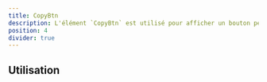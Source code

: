 ```yaml
---
title: CopyBtn
description: L'élément `CopyBtn` est utilisé pour afficher un bouton permettant à l'utilisateur de copier du texte.
position: 4
divider: true
---
```


## Utilisation

<DocUsage name="copy-btn"></DocUsage>
